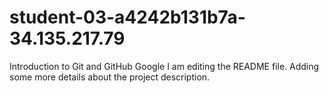 # student-03-a4242b131b7a-34.135.217.79
Introduction to Git and GitHub Google
I am editing the README file. Adding some more details about the project description.

